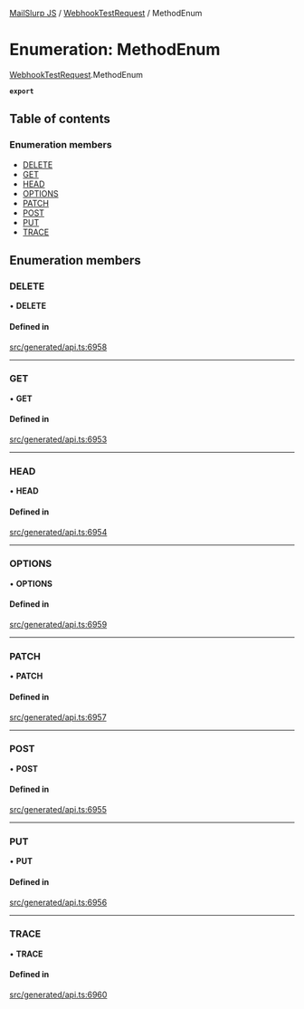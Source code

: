 [MailSlurp JS](../README.md) / [WebhookTestRequest](../modules/WebhookTestRequest.md) / MethodEnum

# Enumeration: MethodEnum

[WebhookTestRequest](../modules/WebhookTestRequest.md).MethodEnum

**`export`**

## Table of contents

### Enumeration members

- [DELETE](WebhookTestRequest.MethodEnum.md#delete)
- [GET](WebhookTestRequest.MethodEnum.md#get)
- [HEAD](WebhookTestRequest.MethodEnum.md#head)
- [OPTIONS](WebhookTestRequest.MethodEnum.md#options)
- [PATCH](WebhookTestRequest.MethodEnum.md#patch)
- [POST](WebhookTestRequest.MethodEnum.md#post)
- [PUT](WebhookTestRequest.MethodEnum.md#put)
- [TRACE](WebhookTestRequest.MethodEnum.md#trace)

## Enumeration members

### DELETE

• **DELETE**

#### Defined in

[src/generated/api.ts:6958](https://github.com/mailslurp/mailslurp-client/blob/1460b4d/src/generated/api.ts#L6958)

___

### GET

• **GET**

#### Defined in

[src/generated/api.ts:6953](https://github.com/mailslurp/mailslurp-client/blob/1460b4d/src/generated/api.ts#L6953)

___

### HEAD

• **HEAD**

#### Defined in

[src/generated/api.ts:6954](https://github.com/mailslurp/mailslurp-client/blob/1460b4d/src/generated/api.ts#L6954)

___

### OPTIONS

• **OPTIONS**

#### Defined in

[src/generated/api.ts:6959](https://github.com/mailslurp/mailslurp-client/blob/1460b4d/src/generated/api.ts#L6959)

___

### PATCH

• **PATCH**

#### Defined in

[src/generated/api.ts:6957](https://github.com/mailslurp/mailslurp-client/blob/1460b4d/src/generated/api.ts#L6957)

___

### POST

• **POST**

#### Defined in

[src/generated/api.ts:6955](https://github.com/mailslurp/mailslurp-client/blob/1460b4d/src/generated/api.ts#L6955)

___

### PUT

• **PUT**

#### Defined in

[src/generated/api.ts:6956](https://github.com/mailslurp/mailslurp-client/blob/1460b4d/src/generated/api.ts#L6956)

___

### TRACE

• **TRACE**

#### Defined in

[src/generated/api.ts:6960](https://github.com/mailslurp/mailslurp-client/blob/1460b4d/src/generated/api.ts#L6960)
